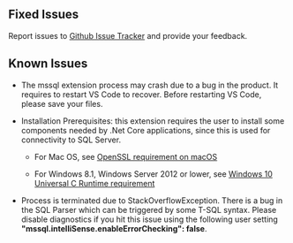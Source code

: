 ## Fixed Issues

Report issues to [Github Issue Tracker] and provide your feedback.

## Known Issues

* The mssql extension process may crash due to a bug in the product. It requires to restart VS Code to recover. Before restarting VS Code, please save your files.

* Installation Prerequisites: this extension requires the user to install some components needed by .Net Core applications, since this is used for connectivity to SQL Server.

    * For Mac OS, see [OpenSSL requirement on macOS]

    * For Windows 8.1, Windows Server 2012 or lower, see [Windows 10 Universal C Runtime requirement]

* Process is terminated due to StackOverflowException.
There is a bug in the SQL Parser which can be triggered by some T-SQL syntax.  Please disable diagnostics if you hit this issue using the following user setting **"mssql.intelliSense.enableErrorChecking": false**. 

[GitHub Issue Tracker]:https://github.com/Microsoft/vscode-mssql/issues
[OpenSSL requirement on macOS]:https://github.com/Microsoft/vscode-mssql/wiki/OpenSSL-Configuration
[Windows 10 Universal C Runtime requirement]:https://github.com/Microsoft/vscode-mssql/wiki/windows10-universal-c-runtime-requirement